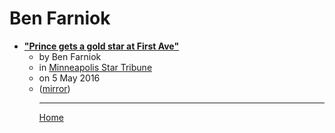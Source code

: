 # Ben Farniok

 - [**"Prince gets a gold star at First Ave"**](https://www.startribune.com/prince-gets-a-gold-star-at-first-ave/378281421/)<ul><li>by Ben Farniok</li><li>in [Minneapolis Star Tribune](https://www.startribune.com/)</li><li>on 5 May 2016</li><li>([mirror](https://web.archive.org/web/*/https://www.startribune.com/prince-gets-a-gold-star-at-first-ave/378281421/))</li><ul>

----

[Home](../index.md)
